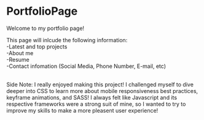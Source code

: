 # PortfolioPage

Welcome to my portfolio page! 

This page will inlcude the following information: <br />
-Latest and top projects <br/>
-About me <br/>
-Resume <br/>
-Contact infomation (Social Media, Phone Number, E-mail, etc) <br/> <br/>

Side Note: I really enjoyed making this project! I challenged myself to dive deeper into CSS to learn more about mobile responsiveness best practices, keyframe animations, and SASS! I always felt like Javascript and its respective frameworks were a strong suit of mine, so I wanted to try to improve my skills to make a more pleasent user experience!

